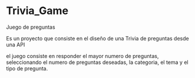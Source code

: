 # Trivia_Game
Juego de preguntas

Es un proyecto que consiste en el diseño de una Trivia de preguntas desde una API

el juego consiste en responder el mayor numero de preguntas, seleccionando el numero de preguntas deseadas,
la categoria, el tema y el tipo de pregunta.

